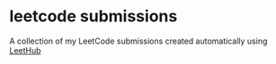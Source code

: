 # leetcode submissions
A collection of my LeetCode submissions created automatically using [LeetHub](https://github.com/QasimWani/LeetHub)

